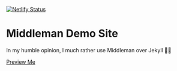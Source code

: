 [![Netlify Status](https://api.netlify.com/api/v1/badges/f6b02b1c-6294-4a68-8866-bf1d295eb5b3/deploy-status)](https://app.netlify.com/sites/middleman-joc/deploys)

# Middleman Demo Site

In my humble opinion, I much rather use Middleman over Jekyll 👊🏽   


[Preview Me](https://middleman-joc.netlify.app/)

